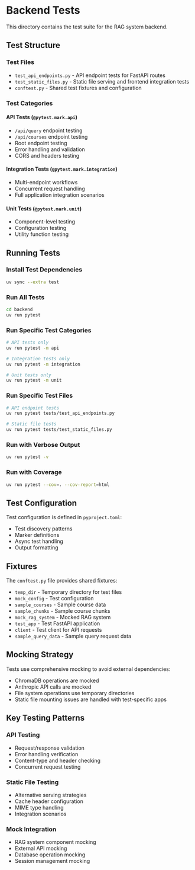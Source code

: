 # Backend Tests

This directory contains the test suite for the RAG system backend.

## Test Structure

### Test Files
- `test_api_endpoints.py` - API endpoint tests for FastAPI routes
- `test_static_files.py` - Static file serving and frontend integration tests
- `conftest.py` - Shared test fixtures and configuration

### Test Categories

#### API Tests (`@pytest.mark.api`)
- `/api/query` endpoint testing
- `/api/courses` endpoint testing  
- Root endpoint testing
- Error handling and validation
- CORS and headers testing

#### Integration Tests (`@pytest.mark.integration`)
- Multi-endpoint workflows
- Concurrent request handling
- Full application integration scenarios

#### Unit Tests (`@pytest.mark.unit`)
- Component-level testing
- Configuration testing
- Utility function testing

## Running Tests

### Install Test Dependencies
```bash
uv sync --extra test
```

### Run All Tests
```bash
cd backend
uv run pytest
```

### Run Specific Test Categories
```bash
# API tests only
uv run pytest -m api

# Integration tests only  
uv run pytest -m integration

# Unit tests only
uv run pytest -m unit
```

### Run Specific Test Files
```bash
# API endpoint tests
uv run pytest tests/test_api_endpoints.py

# Static file tests
uv run pytest tests/test_static_files.py
```

### Run with Verbose Output
```bash
uv run pytest -v
```

### Run with Coverage
```bash
uv run pytest --cov=. --cov-report=html
```

## Test Configuration

Test configuration is defined in `pyproject.toml`:
- Test discovery patterns
- Marker definitions
- Async test handling
- Output formatting

## Fixtures

The `conftest.py` file provides shared fixtures:

- `temp_dir` - Temporary directory for test files
- `mock_config` - Test configuration
- `sample_courses` - Sample course data
- `sample_chunks` - Sample course chunks
- `mock_rag_system` - Mocked RAG system
- `test_app` - Test FastAPI application
- `client` - Test client for API requests
- `sample_query_data` - Sample query request data

## Mocking Strategy

Tests use comprehensive mocking to avoid external dependencies:
- ChromaDB operations are mocked
- Anthropic API calls are mocked
- File system operations use temporary directories
- Static file mounting issues are handled with test-specific apps

## Key Testing Patterns

### API Testing
- Request/response validation
- Error handling verification
- Content-type and header checking
- Concurrent request testing

### Static File Testing  
- Alternative serving strategies
- Cache header configuration
- MIME type handling
- Integration scenarios

### Mock Integration
- RAG system component mocking
- External API mocking
- Database operation mocking
- Session management mocking